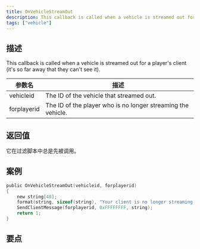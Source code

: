```yaml
---
title: OnVehicleStreamOut
description: This callback is called when a vehicle is streamed out for a player's client (it's so far away that they can't see it).
tags: ["vehicle"]
---
```


<VersionWarn name='callback' version='SA-MP 0.3a' />

## 描述

This callback is called when a vehicle is streamed out for a player's client (it's so far away that they can't see it).

| 参数名      | 描述                                                         |
| ----------- | ------------------------------------------------------------ |
| vehicleid   | The ID of the vehicle that streamed out.                     |
| forplayerid | The ID of the player who is no longer streaming the vehicle. |

## 返回值

它在过滤脚本中总是先被调用。

## 案例

```c
public OnVehicleStreamOut(vehicleid, forplayerid)
{
    new string[48];
    format(string, sizeof(string), "Your client is no longer streaming vehicle %d", vehicleid);
    SendClientMessage(forplayerid, 0xFFFFFFFF, string);
    return 1;
}
```

## 要点

<TipNPCCallbacks />
